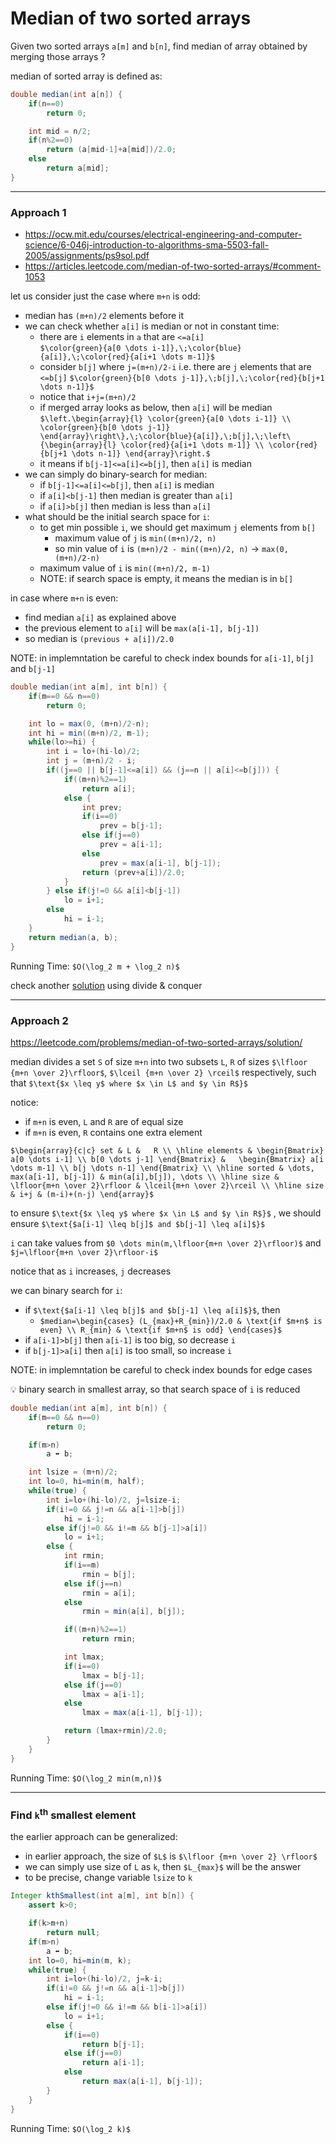# Median of two sorted arrays

Given two sorted arrays `a[m]` and `b[n]`, find median of array obtained by merging those arrays ?

median of sorted array is defined as:

```java
double median(int a[n]) {
    if(n==0)
        return 0;

    int mid = n/2;
    if(n%2==0)
        return (a[mid-1]+a[mid])/2.0;
    else
        return a[mid];
}
```

---
### Approach 1

* <https://ocw.mit.edu/courses/electrical-engineering-and-computer-science/6-046j-introduction-to-algorithms-sma-5503-fall-2005/assignments/ps9sol.pdf>  
* <https://articles.leetcode.com/median-of-two-sorted-arrays/#comment-1053>

let us consider just the case where `m+n` is odd:
* median has `(m+n)/2` elements before it
* we can check whether `a[i]` is median or not in constant time:
    * there are `i` elements in `a` that are `<=a[i]`  
      `$\color{green}{a[0 \dots i-1]},\;\color{blue}{a[i]},\;\color{red}{a[i+1 \dots m-1]}$`
    * consider `b[j]` where `j=(m+n)/2-i` i.e. there are `j` elements that are `<=b[j]` 
      `$\color{green}{b[0 \dots j-1]},\;b[j],\;\color{red}{b[j+1 \dots n-1]}$`
    * notice that `i+j=(m+n)/2`
    * if merged array looks as below, then `a[i]` will be median  
      `$\left.\begin{array}{l}
      \color{green}{a[0 \dots i-1]} \\
      \color{green}{b[0 \dots j-1]}
      \end{array}\right\},\;\color{blue}{a[i]},\;b[j],\;\left\{\begin{array}{l}
      \color{red}{a[i+1 \dots m-1]} \\
      \color{red}{b[j+1 \dots n-1]}
      \end{array}\right.$`
	* it means if `b[j-1]<=a[i]<=b[j]`, then `a[i]` is median
* we can simply do binary-search for median:
	* if `b[j-1]<=a[i]<=b[j]`, then `a[i]` is median
	* if `a[i]<b[j-1]` then median is greater than `a[i]`
	* if `a[i]>b[j]` then median is less than `a[i]`
* what should be the initial search space for `i`:
	* to get min possible `i`, we should get maximum `j` elements from `b[]`
        * maximum value of `j` is `min((m+n)/2, n)`
        * so min value of `i` is `(m+n)/2 - min((m+n)/2, n)` → `max(0, (m+n)/2-n)`
    * maximum value of `i` is `min((m+n)/2, m-1)`
    * NOTE: if search space is empty, it means the median is in `b[]`

in case where `m+n` is even:
* find median `a[i]` as explained above
* the previous element to `a[i]` will be `max(a[i-1], b[j-1])`
* so median is `(previous + a[i])/2.0`

NOTE: in implemntation be careful to check index bounds for `a[i-1]`, `b[j]` and `b[j-1]`

```java
double median(int a[m], int b[n]) {
    if(m==0 && n==0)
        return 0;

    int lo = max(0, (m+n)/2-n);
    int hi = min((m+n)/2, m-1);
    while(lo>=hi) {
        int i = lo+(hi-lo)/2;
        int j = (m+n)/2 - i;
        if((j==0 || b[j-1]<=a[i]) && (j==n || a[i]<=b[j])) {
            if((m+n)%2==1)
                return a[i];
            else {
                int prev;
                if(i==0)
                    prev = b[j-1];
                else if(j==0)
                    prev = a[i-1];
                else
                    prev = max(a[i-1], b[j-1]);
                return (prev+a[i])/2.0;
            }
        } else if(j!=0 && a[i]<b[j-1]) 
            lo = i+1;
        else
            hi = i-1;
    }
    return median(a, b);
}
```

Running Time: `$O(\log_2 m + \log_2 n)$`

check another [solution](../divide_conquer/median_of_two_sorted_arrays.md) using divide & conquer

---

### Approach 2

<https://leetcode.com/problems/median-of-two-sorted-arrays/solution/>

median divides a set `S` of size `m+n` into two subsets `L`, `R` of sizes 
`$\lfloor {m+n \over 2}\rfloor$`, `$\lceil {m+n \over 2} \rceil$` respectively, 
such that `$\text{$x \leq y$ where $x \in L$ and $y \in R$}$`

notice:
* if `m+n` is even, `L` and `R` are of equal size
* if `m+n` is even, `R` contains one extra element

`$\begin{array}{c|c}
set & L &   R \\
\hline
elements & \begin{Bmatrix}
a[0 \dots i-1] \\
b[0 \dots j-1]
\end{Bmatrix} &  
\begin{Bmatrix}
a[i \dots m-1] \\
b[j \dots n-1]
\end{Bmatrix} \\
\hline
sorted & \dots, max(a[i-1], b[j-1]) & min(a[i],b[j]), \dots \\
\hline
size & \lfloor{m+n \over 2}\rfloor & \lceil{m+n \over 2}\rceil \\
\hline
size & i+j & (m-i)+(n-j)
\end{array}$`

to ensure `$\text{$x \leq y$ where $x \in L$ and $y \in R$}$` , we should ensure `$\text{$a[i-1] \leq b[j]$ and $b[j-1] \leq a[i]$}$`


`i` can take values from `$0 \dots min(m,\lfloor{m+n \over 2}\rfloor)$` and `$j=\lfloor{m+n \over 2}\rfloor-i$` 

notice that as `i` increases, `j` decreases

we can binary search for `i`:
* if `$\text{$a[i-1] \leq b[j]$ and $b[j-1] \leq a[i]$}$`, then 
    * `$median=\begin{cases}
  (L_{max}+R_{min})/2.0 & \text{if $m+n$ is even} \\
  R_{min} & \text{if $m+n$ is odd}
  \end{cases}$`
* if `a[i-1]>b[j]` then `a[i-1]` is too big, so decrease `i`
* if `b[j-1]>a[i]` then `a[i]` is too small, so increase `i`

NOTE: in implemntation be careful to check index bounds for edge cases

:bulb: binary search in smallest array, so that search space of `i` is reduced

```java
double median(int a[m], int b[n]) {
    if(m==0 && n==0)
        return 0;

    if(m>n)
        a ⬌ b;

    int lsize = (m+n)/2;
    int lo=0, hi=min(m, half);
    while(true) {
        int i=lo+(hi-lo)/2, j=lsize-i;
        if(i!=0 && j!=n && a[i-1]>b[j])
            hi = i-1;
        else if(j!=0 && i!=m && b[j-1]>a[i])
            lo = i+1;
        else {
            int rmin;
            if(i==m) 
                rmin = b[j];
            else if(j==n)
                rmin = a[i];
            else
                rmin = min(a[i], b[j]);

            if((m+n)%2==1)
                return rmin;

            int lmax;
            if(i==0)
                lmax = b[j-1];
            else if(j==0)
                lmax = a[i-1];
            else
                lmax = max(a[i-1], b[j-1]);

            return (lmax+rmin)/2.0;
        }
    }
}
```

Running Time: `$O(\log_2 min(m,n))$`

---

### Find `k`<sup>th</sup> smallest element

the earlier approach can be generalized:
* in earlier approach, the size of `$L$` is `$\lfloor {m+n \over 2} \rfloor$`
* we can simply use size of `L` as `k`, then `$L_{max}$` will be the answer
* to be precise, change variable `lsize` to `k`

```java
Integer kthSmallest(int a[m], int b[n]) {
    assert k>0;

    if(k>m+n)
        return null;
    if(m>n)
        a ⬌ b;
    int lo=0, hi=min(m, k);
    while(true) {
        int i=lo+(hi-lo)/2, j=k-i;
        if(i!=0 && j!=n && a[i-1]>b[j])
            hi = i-1;
        else if(j!=0 && i!=m && b[i-1]>a[i])
            lo = i+1;
        else {
            if(i==0)
                return b[j-1];
            else if(j==0)
                return a[i-1];
            else
                return max(a[i-1], b[j-1]);
        }
    }
}
```

Running Time: `$O(\log_2 k)$`
